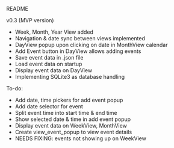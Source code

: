 README

v0.3 (MVP version)
- Week, Month, Year View added
- Navigation & date sync between views implemented
- DayView popup upon clicking on date in MonthView calendar
- Add Event button in DayView allows adding events
- Save event data in .json file
- Load event data on startup
- Display event data on DayView
- Implementing SQLite3 as database handling

To-do:
- Add date, time pickers for add event popup
- Add date selector for event
- Split event time into start time & end time
- Show selected date & time in add event popup
- Display event data on WeekView, MonthView
- Create view_event_popup to view event details
- NEEDS FIXING: events not showing up on WeekView
